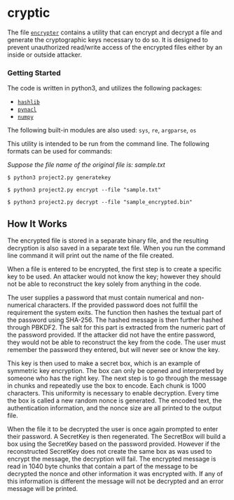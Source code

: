 # cryptic

The file [`encrypter`](https://github.com/natashamathur/cryptic/blob/master/encrypter/encrypter.py) contains a utility that can encrypt and decrypt a file and generate the cryptographic keys necessary to do so. It is designed to prevent unauthorized read/write access of the encrypted files either by an inside or outside attacker. 

### Getting Started

The code is written in python3, and utilizes the following packages:

* [`hashlib`](https://docs.python.org/2/library/hashlib.html)
* [`pynacl`](https://pynacl.readthedocs.io/en/stable/secret/)
* [`numpy`](http://www.numpy.org/)


The following built-in modules are also used: `sys`, `re`, `argparse`, `os`
       
This utility is intended to be run from the command line. The following formats
can be used for commands:

*Suppose the file name of the original file is: sample.txt*

```
$ python3 project2.py generatekey
```
```
$ python3 project2.py encrypt --file "sample.txt"
```
```
$ python3 project2.py decrypt --file "sample_encrypted.bin"
```

## How It Works
     
The encrypted file is stored in a separate binary file, and the resulting
decryption is also saved in a separate text file. When you run the command line
command it will print out the name of the file created.

When a file is entered to be encrypted, the first step is to create a specific
key to be used. An attacker would not know the key; however they should not be
able to reconstruct the key solely from anything in the code.

The user supplies a password that must contain numerical and non-numerical 
characters. If the provided password does not fulfill the requirement the system
exits. The function then hashes the textual part of the password using
SHA-256. The hashed message is then further hashed through PBKDF2. The salt
for this part is extracted from the numeric part of the password provided.
If the attacker did not have the entire password, they would not be able to
reconstruct the key from the code. The user must remember the password they
entered, but will never see or know the key. 

This key is then used to make a secret box, which is an example of symmetric key
encryption. The box can only be opened and interpreted by someone who has the
right key. The next step is to go through the message in chunks and repeatedly
use the box to encode. Each chunk is 1000 characters. This uniformity
is necessary to enable decryption. Every time the box is called a new random
nonce is generated. The encoded text, the authentication information,
and the nonce size are all printed to the output file.

When the file it to be decrypted the user is once again prompted to enter
their password. A SecretKey is then regenerated. The SecretBox will build a box
using the SecretKey based on the password provided. However if the reconstructed
SecretKey does not create the same box as was used to encrypt the message,
the decryption will fail. The encrypted message is read in 1040 byte chunks
that contain a part of the message to be decrypted the nonce and other information
it was encrypted with. If any of this information is different the message
will not be decrypted and an error message will be printed. 
